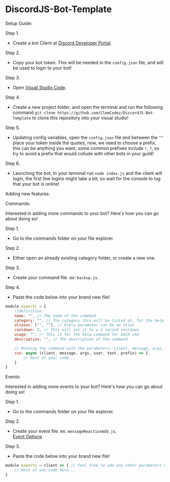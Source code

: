 # DiscordJS-Bot-Template

Setup Guide:

Step 1.
- Create a bot Client at [Discord Developer Portal](https://discord.com/developers/applications).

Step 2.
- Copy your bot token. This will be needed in the ```config.json``` file, and will be used to login to your bot!

Step 3.
- Open [Visual Studio Code](https://code.visualstudio.com/download).

Step 4.
- Create a new project folder, and open the terminal and run the following command `git clone https://github.com/ClemCodez/DiscordJS-Bot-Template` to clone this repository into your visual studio!

Step 5.
- Updating config variables, open the `config.json` file and between the `""` place your token inside the quotes, now, we need to choose a prefix, this can be anything you want, some common prefixes include `!`, `?`, so try to avoid a prefix that would collude with other bots in your guild!

Step 6.
- Launching the bot, In your terminal run `node index.js` and the client will login, the first few logins might take a bit, so wait for the console to log that your bot is online!

Adding new features:

Commands:

Interested in adding more commands to your bot? Here's how you can go about doing so!

Step 1.
- Go to the commands folder on your file explorer.

Step 2.
- Either open an already existing category folder, or create a new one.

Step 3.
- Create your command file. ex: `backup.js`.

Step 4.
- Paste the code below into your brand new file!

```js
module.exports = {
    //definition
    name: "", // The name of the command 
    category: "", // The category this will be listed at, for the help cmd
    aliases: ["", ""], // Every parameter can be an alias
    cooldown: 2, // This will set it to a 2 second cooldown
    usage: "", // This is for the help command for EACH cmd
    description: "", // The description of the command

    // Running the command with the parameters: client, message, args, user, text, prefix
    run: async (client, message, args, user, text, prefix) => {
        // Rest of your code...
    }
}
```

Events:

Interested in adding more events to your bot? Here's how you can go about doing so!

Step 1.
- Go to the commands folder on your file explorer.

Step 2.
- Create your event file. ex: `messageReactionAdd.js`.<br>[Event Options](https://discord.js.org/#/docs/main/stable/class/Client?scrollTo=e-channelCreate) 

Step 3.
- Paste the code below into your brand new file!

```js
module.exports = client => { // Feel free to add any other parameters needed, or even make this an async function so you can use things such as "await"
    // Rest of you code here...
}
```
